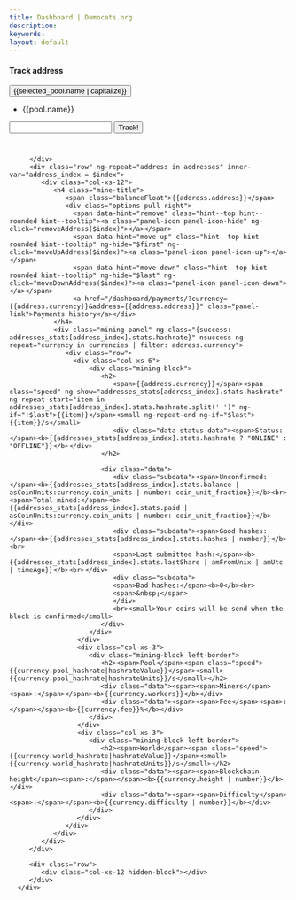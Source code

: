 ```yaml
---
title: Dashboard | Democats.org
description: 
keywords: 
layout: default
---
```



<div class="container" ng-controller="DashboardCtl">
   <noscript></noscript>
   <div>
      <div class="center-tpl">
         <div class="row">
            <div class="col-xs-12">
               <h4 class="mine-title"><span class=""></span><span>Track address</span></h4>
            </div>

  <div class="col-xs-8" style="margin-bottom:40px">
    <div class="input-group">
      <div class="input-group-btn">
        <button type="button" class="btn btn-default dropdown-toggle" data-toggle="dropdown" aria-haspopup="true" aria-expanded="false">{{selected_pool.name | capitalize}} <span class="caret"></span></button>
        <ul class="dropdown-menu dropdown-menu-right">
          <li ng-repeat="pool in pools | orderBy: 'name'"><a ng-click="changePool(pool)">{{pool.name}}</a></li>
        </ul>
      </div><!-- /btn-group -->
      <input type="text" class="form-control" aria-label="Address..." ng-model="newAddress">
      <span class="input-group-btn">
        <button class="btn btn-primary" type="button" ng-click="addAddress()">Track!</button>
      </span>
    </div><!-- /input-group -->
  </div><!-- /.col-xs-8 -->

         </div>
         <div class="row" ng-repeat="address in addresses" inner-var="address_index = $index">
            <div class="col-xs-12">
               <h4 class="mine-title">
                  <span class="balanceFloat">{{address.address}}</span>
                  <div class="options pull-right">
                    <span data-hint="remove" class="hint--top hint--rounded hint--tooltip"><a class="panel-icon panel-icon-hide" ng-click="removeAddress($index)"></a></span>
                    <span data-hint="move up" class="hint--top hint--rounded hint--tooltip" ng-hide="$first" ng-click="moveUpAddress($index)"><a class="panel-icon panel-icon-up"></a></span>
                    <span data-hint="move down" class="hint--top hint--rounded hint--tooltip" ng-hide="$last" ng-click="moveDownAddress($index)"><a class="panel-icon panel-icon-down"></a></span>
                    <a href="/dashboard/payments/?currency={{address.currency}}&address={{address.address}}" class="panel-link">Payments history</a></div>
               </h4>
               <div class="mining-panel" ng-class="{success: addresses_stats[address_index].stats.hashrate}" nsuccess ng-repeat="currency in currencies | filter: address.currency">
                  <div class="row">
                    <div class="col-xs-6">
                        <div class="mining-block">
                           <h2>
                              <span>{{address.currency}}</span><span class="speed" ng-show="addresses_stats[address_index].stats.hashrate" ng-repeat-start="item in addresses_stats[address_index].stats.hashrate.split(' ')" ng-if="!$last">{{item}}</span><small ng-repeat-end ng-if="$last">{{item}}/s</small>
                              <div class="data status-data"><span>Status:</span><b>{{addresses_stats[address_index].stats.hashrate ? "ONLINE" : "OFFLINE"}}</b></div>
                           </h2>

                           <div class="data">
                              <div class="subdata"><span>Unconfirmed:</span><b>{{addresses_stats[address_index].stats.balance | asCoinUnits:currency.coin_units | number: coin_unit_fraction}}</b><br><span>Total mined:</span><b>{{addresses_stats[address_index].stats.paid | asCoinUnits:currency.coin_units | number: coin_unit_fraction}}</b></div>
                              <div class="subdata"><span>Good hashes:</span><b>{{addresses_stats[address_index].stats.hashes | number}}</b><br>
                              <span>Last submitted hash:</span><b>{{addresses_stats[address_index].stats.lastShare | amFromUnix | amUtc | timeAgo}}</b><br></div>
                              <div class="subdata">
                              <span>Bad hashes:</span><b>0</b><br>
                              <span>&nbsp;</span>
                              </div>
                              <br><small>Your coins will be send when the block is confirmed</small>
                           </div>
                        </div>
                     </div>
                     <div class="col-xs-3">
                        <div class="mining-block left-border">
                           <h2><span>Pool</span><span class="speed">{{currency.pool_hashrate|hashrateValue}}</span><small>{{currency.pool_hashrate|hashrateUnits}}/s</small></h2>
                           <div class="data"><span><span>Miners</span><span>:</span></span><b>{{currency.workers}}</b></div>
                           <div class="data"><span><span>Fee</span><span>:</span></span><b>{{currency.fee}}%</b></div>
                        </div>
                     </div>
                     <div class="col-xs-3">
                        <div class="mining-block left-border">
                           <h2><span>World</span><span class="speed">{{currency.world_hashrate|hashrateValue}}</span><small>{{currency.world_hashrate|hashrateUnits}}/s</small></h2>
                           <div class="data"><span><span>Blockchain height</span><span>:</span></span><b>{{currency.height | number}}</b></div>
                           <div class="data"><span><span>Difficulty</span><span>:</span></span><b>{{currency.difficulty | number}}</b></div>
                        </div>
                     </div>
                  </div>
               </div>
            </div>
         </div>

         <div class="row">
            <div class="col-xs-12 hidden-block"></div>
         </div>
      </div>
   </div>
</div>

<script src="/js/scripts.js"></script>
<script src="/js/app.js"></script>
